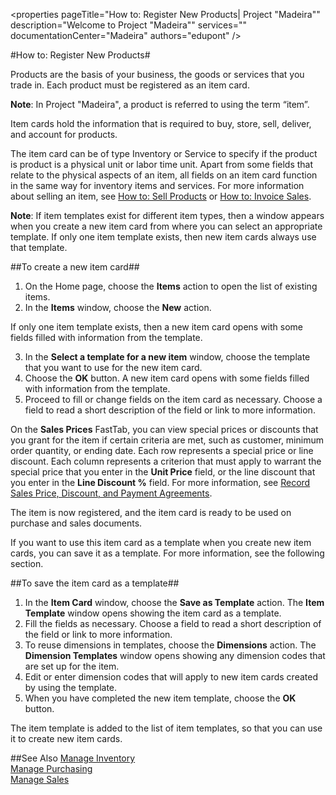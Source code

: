 <properties
                pageTitle="How to: Register New Products| Project "Madeira""
                description="Welcome to Project "Madeira"" 
                services="" 
                documentationCenter="Madeira"
                authors="edupont" />
                
#How to: Register New Products#

Products are the basis of your business, the goods or services that you trade in. Each product must be registered as an item card.

**Note**: In Project "Madeira", a product is referred to using the term “item”.
 
Item cards hold the information that is required to buy, store, sell, deliver, and account for products.

The item card can be of type Inventory or Service to specify if the product is product is a physical unit or labor time unit. Apart from some fields that relate to the physical aspects of an item, all fields on an item card function in the same way for inventory items and services. For more information about selling an item, see [How to: Sell Products](sales-how-sell-products.md) or [How to: Invoice Sales](sales-how-invoice-sale.md).

**Note**: If item templates exist for different item types, then a window appears when you create a new item card from where you can select an appropriate template. If only one item template exists, then new item cards always use that template. 

##To create a new item card##
1. On the Home page, choose the **Items** action to open the list of existing items.  
2. In the **Items** window, choose the **New** action.

  If only one item template exists, then a new item card opens with some fields filled with information from the template.
  
3. In the **Select a template for a new item** window, choose the template that you want to use for the new item card.
4. Choose the **OK** button. A new item card opens with some fields filled with information from the template.
5. Proceed to fill or change fields on the item card as necessary. Choose a field to read a short description of the field or link to more information.

On the **Sales Prices** FastTab, you can view special prices or discounts that you grant for the item if certain criteria are met, such as customer, minimum order quantity, or ending date. Each row represents a special price or line discount. Each column represents a criterion that must apply to warrant the special price that you enter in the **Unit Price** field, or the line discount that you enter in the **Line Discount %** field. For more information, see [Record Sales Price, Discount, and Payment Agreements](sales-how-record-sales-price-discount-payment-agreements.md).

The item is now registered, and the item card is ready to be used on purchase and sales documents.

If you want to use this item card as a template when you create new item cards, you can save it as a template. For more information, see the following section.

##To save the item card as a template##
1. In the **Item Card** window, choose the **Save as Template** action. The **Item Template** window opens showing the item card as a template.
2. Fill the fields as necessary. Choose a field to read a short description of the field or link to more information.
3. To reuse dimensions in templates, choose the **Dimensions** action. The **Dimension Templates** window opens showing any dimension codes that are set up for the item.
4. Edit or enter dimension codes that will apply to new item cards created by using the template.
5. When you have completed the new item template, choose the **OK** button.

The item template is added to the list of item templates, so that you can use it to create new item cards.
  
  ##See Also
  [Manage Inventory](inventory-manage-inventory.md)  
  [Manage Purchasing](purchasing-manage-purchasing.md)  
  [Manage Sales](sales-manage-sales.md)